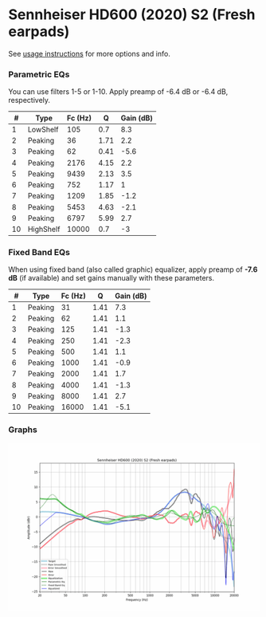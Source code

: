 # Sennheiser HD600 (2020) S2 (Fresh earpads)
See [usage instructions](https://github.com/jaakkopasanen/AutoEq#usage) for more options and info.

### Parametric EQs
You can use filters 1-5 or 1-10. Apply preamp of -6.4 dB or -6.4 dB, respectively.

|   # | Type      |   Fc (Hz) |    Q |   Gain (dB) |
|-----|-----------|-----------|------|-------------|
|   1 | LowShelf  |       105 | 0.7  |         8.3 |
|   2 | Peaking   |        36 | 1.71 |         2.2 |
|   3 | Peaking   |        62 | 0.41 |        -5.6 |
|   4 | Peaking   |      2176 | 4.15 |         2.2 |
|   5 | Peaking   |      9439 | 2.13 |         3.5 |
|   6 | Peaking   |       752 | 1.17 |         1   |
|   7 | Peaking   |      1209 | 1.85 |        -1.2 |
|   8 | Peaking   |      5453 | 4.63 |        -2.1 |
|   9 | Peaking   |      6797 | 5.99 |         2.7 |
|  10 | HighShelf |     10000 | 0.7  |        -3   |

### Fixed Band EQs
When using fixed band (also called graphic) equalizer, apply preamp of **-7.6 dB** (if available) and set gains manually with these parameters.

|   # | Type    |   Fc (Hz) |    Q |   Gain (dB) |
|-----|---------|-----------|------|-------------|
|   1 | Peaking |        31 | 1.41 |         7.3 |
|   2 | Peaking |        62 | 1.41 |         1.1 |
|   3 | Peaking |       125 | 1.41 |        -1.3 |
|   4 | Peaking |       250 | 1.41 |        -2.3 |
|   5 | Peaking |       500 | 1.41 |         1.1 |
|   6 | Peaking |      1000 | 1.41 |        -0.9 |
|   7 | Peaking |      2000 | 1.41 |         1.7 |
|   8 | Peaking |      4000 | 1.41 |        -1.3 |
|   9 | Peaking |      8000 | 1.41 |         2.7 |
|  10 | Peaking |     16000 | 1.41 |        -5.1 |

### Graphs
![](./Sennheiser%20HD600%20(2020)%20S2%20(Fresh%20earpads).png)
